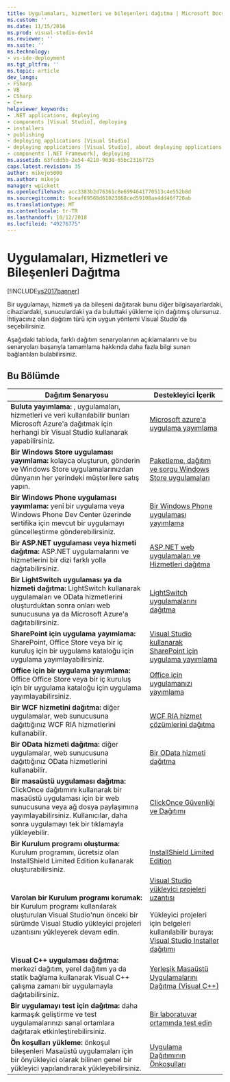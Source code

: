 ```yaml
---
title: Uygulamaları, hizmetleri ve bileşenleri dağıtma | Microsoft Docs
ms.custom: ''
ms.date: 11/15/2016
ms.prod: visual-studio-dev14
ms.reviewer: ''
ms.suite: ''
ms.technology:
- vs-ide-deployment
ms.tgt_pltfrm: ''
ms.topic: article
dev_langs:
- FSharp
- VB
- CSharp
- C++
helpviewer_keywords:
- .NET applications, deploying
- components [Visual Studio], deploying
- installers
- publishing
- deploying applications [Visual Studio]
- deploying applications [Visual Studio], about deploying applications
- components [.NET Framework], deploying
ms.assetid: 63fcdd5b-2e54-4210-9038-65bc23167725
caps.latest.revision: 35
author: mikejo5000
ms.author: mikejo
manager: wpickett
ms.openlocfilehash: acc3383b2d76361c8e6994641770513c4e552b8d
ms.sourcegitcommit: 9ceaf69568d61023868ced59108ae4dd46f720ab
ms.translationtype: MT
ms.contentlocale: tr-TR
ms.lasthandoff: 10/12/2018
ms.locfileid: "49276775"
---
```

# <a name="deploying-applications-services-and-components"></a>Uygulamaları, Hizmetleri ve Bileşenleri Dağıtma
[!INCLUDE[vs2017banner](../includes/vs2017banner.md)]

Bir uygulamayı, hizmeti ya da bileşeni dağıtarak bunu diğer bilgisayarlardaki, cihazlardaki, sunuculardaki ya da buluttaki yükleme için dağıtmış olursunuz. İhtiyacınız olan dağıtım türü için uygun yöntemi Visual Studio'da seçebilirsiniz.  
  
 Aşağıdaki tabloda, farklı dağıtım senaryolarının açıklamalarını ve bu senaryoları başarıyla tamamlama hakkında daha fazla bilgi sunan bağlantıları bulabilirsiniz.  
  
## <a name="in-this-section"></a>Bu Bölümde  
  
|Dağıtım Senaryosu|Destekleyici İçerik|  
|-------------------------|------------------------|  
|**Buluta yayımlama:** , uygulamaları, hizmetleri ve veri kullanılabilir bunları Microsoft Azure'a dağıtmak için herhangi bir Visual Studio kullanarak yapabilirsiniz.|[Microsoft azure'a uygulama yayımlama](http://msdn.microsoft.com/library/windowsazure/ee460772.aspx)|  
|**Bir Windows Store uygulaması yayımlama:** kolayca oluşturun, gönderin ve Windows Store uygulamalarınızdan dünyanın her yerindeki müşterilere satış yapın.|[Paketleme, dağıtım ve sorgu Windows Store uygulamaları](http://msdn.microsoft.com/library/hh446593\(v=vs.85\).aspx)|  
|**Bir Windows Phone uygulaması yayımlama:** yeni bir uygulama veya Windows Phone Dev Center üzerinde sertifika için mevcut bir uygulamayı güncelleştirme gönderebilirsiniz.|[Bir Windows Phone uygulaması yayımlama](http://dev.windowsphone.com/publish)|  
|**Bir ASP.NET uygulaması veya hizmeti dağıtma:** ASP.NET uygulamalarını ve hizmetlerini bir dizi farklı yolla dağıtabilirsiniz.|[ASP.NET web uygulamaları ve Hizmetleri dağıtma](http://www.asp.net/aspnet/overview/deployment)|  
|**Bir LightSwitch uygulaması ya da hizmeti dağıtma:** LightSwitch kullanarak uygulamaları ve OData hizmetlerini oluşturduktan sonra onları web sunucusuna ya da Microsoft Azure'a dağıtabilirsiniz.|[LightSwitch uygulamalarını dağıtma](http://msdn.microsoft.com/library/4818d933-295c-4ecc-9148-7ad9ca28dcdb)|  
|**SharePoint için uygulama yayımlama:** SharePoint, Office Store veya bir iç kuruluş için bir uygulama kataloğu için uygulama yayımlayabilirsiniz.|[Visual Studio kullanarak SharePoint için uygulama yayımlama](http://msdn.microsoft.com/library/office/jj220044\(v=office.15\).aspx)|  
|**Office için bir uygulama yayımlama:** Office Office Store veya bir iç kuruluş için bir uygulama kataloğu için uygulama yayımlayabilirsiniz.|[Office için uygulamanızı yayımlama](http://msdn.microsoft.com/library/office/fp123515.aspx)|  
|**Bir WCF hizmetini dağıtma:** diğer uygulamalar, web sunucusuna dağıttığınız WCF RIA hizmetlerini kullanabilir.|[WCF RIA hizmet çözümlerini dağıtma](http://msdn.microsoft.com/library/ff426912\(v=vs.91\).aspx)|  
|**Bir OData hizmeti dağıtma:** diğer uygulamalar, web sunucusuna dağıttığınız OData hizmetlerini kullanabilir.|[Bir OData hizmeti dağıtma](http://msdn.microsoft.com/library/hh973447.aspx)|  
|**Bir masaüstü uygulaması dağıtma:** ClickOnce dağıtımını kullanarak bir masaüstü uygulaması için bir web sunucusuna veya ağ dosya paylaşımına yayımlayabilirsiniz. Kullanıcılar, daha sonra uygulamayı tek bir tıklamayla yükleyebilir.|[ClickOnce Güvenliği ve Dağıtımı](../deployment/clickonce-security-and-deployment.md)|  
|**Bir Kurulum programı oluşturma:** Kurulum programını, ücretsiz olan InstallShield Limited Edition kullanarak oluşturabilirsiniz.|[InstallShield Limited Edition](../deployment/installshield-limited-edition.md)|  
|**Varolan bir Kurulum programı korumak:** bir Kurulum programı kullanılarak oluşturulan Visual Studio'nun önceki bir sürümde Visual Studio yükleyici projeleri uzantısını yükleyerek devam edin.|[Visual Studio yükleyici projeleri uzantısı](http://blogs.msdn.com/b/visualstudio/archive/2014/04/17/visual-studio-installer-projects-extension.aspx)<br /><br /> Yükleyici projeleri için belgeleri kullanılabilir buraya: [Visual Studio Installer dağıtımı](http://msdn.microsoft.com/library/2kt85ked\(v=vs.100\).aspx)|  
|**Visual C++ uygulaması dağıtma:** merkezi dağıtım, yerel dağıtım ya da statik bağlama kullanarak Visual C++ çalışma zamanı bir uygulamayla dağıtabilirsiniz.|[Yerleşik Masaüstü Uygulamalarını Dağıtma (Visual C++)](http://msdn.microsoft.com/library/zebw5zk9.aspx)|  
|**Bir uygulamayı test için dağıtma:** daha karmaşık geliştirme ve test uygulamalarınızı sanal ortamlara dağıtarak etkinleştirebilirsiniz.|[Bir laboratuvar ortamında test edin](http://msdn.microsoft.com/library/14ba54c8-a158-4a6e-b00a-b00ae960feb8)|  
|**Ön koşulları yükleme:** önkoşul bileşenleri Masaüstü uygulamaları için bir önyükleyici olarak bilinen genel bir yükleyici yapılandırarak yükleyebilirsiniz.|[Uygulama Dağıtımının Önkoşulları](../deployment/application-deployment-prerequisites.md)|





